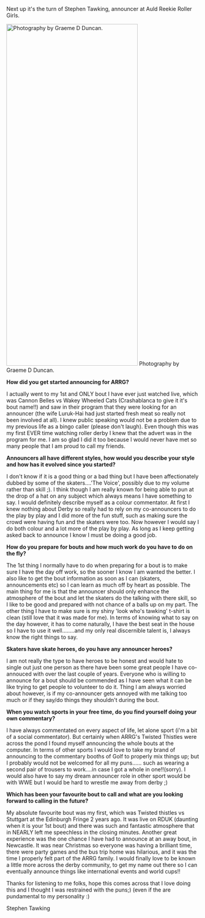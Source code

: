 <html><body><p>Next up it's the turn of Stephen Tawking, announcer at Auld Reekie Roller Girls.

<a href="http://www.scottishrollerderbyblog.com/2013/10/s-tawking3.png"><img src="http://www.scottishrollerderbyblog.com/2013/10/s-tawking3.png" alt="Photography by Graeme D Duncan." width="343" height="891" class="size-full wp-image-2974"></a> Photography by Graeme D Duncan.

<strong>How did you get started announcing for ARRG?</strong>

 I actually went to my 1st and ONLY bout I have ever just watched live, which was Cannon Belles vs Wakey Wheeled Cats (Crashablanca to give it it's bout name!!) and saw in their program that they were looking for an announcer (the wife Luruk-Hai had just started fresh meat so really not been involved at all).  I knew public speaking would not be a problem due to my previous life as a bingo caller (please don't laugh).  Even though this was my first EVER time watching roller derby I knew that the advert was in the program for me.  I am so glad I did it too because I would never have met so many people that I am proud to call my friends.

<strong>Announcers all have different styles, how would you describe your style and how has it evolved since you started?</strong>

 I don't know if it is a good thing or a bad thing but I have been affectionately dubbed by some of the skaters....'The Voice',  possibly due to my volume rather than skill ;).  I think though I am really known for being able to pun at the drop of a hat on any subject which always means I have something to say.  I would definitely describe myself as a colour commentator.  At first I knew nothing about Derby so really had to rely on my co-announcers to do the play by play and I did more of the fun stuff, such as making sure the crowd were having fun and the skaters were too.  Now however I would say  I do both colour and a lot more of the play by play.  As long as I keep getting asked back to announce I know I must be doing a good job.

<strong>How do you prepare for bouts and how much work do you have to do on the fly?</strong>

 The 1st thing I normally have to do when preparing for a bout is to make sure I have the day off work, so the sooner I know I am wanted the better.  I also like to get the bout information as soon as I can (skaters, announcements etc) so I can learn as much off by heart as possible.  The main thing for me is that the announcer should only enhance the atmosphere of the bout and let the skaters do the talking with there skill, so I like to be good and prepared with not chance of a balls up on my part.  The other thing I have to make sure is my shiny 'look who's tawking' t-shirt is clean (still love that it was made for me).  In terms of knowing what to say on the day however, it has to come naturally,  I have the best seat in the house so I have to use it well........and my only real discernible talent is, I always know the right things to say.  


<strong>Skaters have skate heroes, do you have any announcer heroes?</strong>

 I am not really the type to have heroes to be honest and would hate to single out just one person as there have been some great people I have co-annouced with over the last couple of years.  Everyone who is willing to announce for a bout should be commended as I have seen what it can be like trying to get people to volunteer to do it.  Thing I am always worried about however, is if my co-announcer gets annoyed with me talking too much or if they say/do things they shouldn't during the bout.  


<strong>When you watch sports in your free time, do you find yourself doing your own commentary?</strong>

I have always commentated on every aspect of life, let alone sport (i'm a bit of a social commentator).  But certainly when ARRG's Twisted Thistles were across the pond I found myself announcing the whole bouts at the computer.  In terms of other sports I would love to take my brand of announcing to the commentary booths of Golf to properly mix things up; but I probably would not be welcomed for all my puns...... such as wearing a second pair of trousers to work....in case I got a whole in one!!(sorry).   I would also have to say my dream announcer role in other sport would be with WWE but I would be hard to wrestle me away from derby ;)


<strong>Which has been your favourite bout to call and what are you looking forward to calling in the future?</strong>

My absolute favourite bout was my first, which was Twisted thistles vs Stuttgart at the Edinburgh Fringe 2 years ago.  It was live on RDUK (daunting when it is your 1st bout) and there was such and fantastic atmosphere that in NEARLY left me speechless in the closing minutes.  Another great experience was the one chance I have had to announce at an away bout, in Newcastle.  It was near Christmas so everyone was having a brilliant time, there were party games and the bus trip home was hilarious, and it was the time I properly felt part of the ARRG family.  I would finally love to be known a little more across the derby community, to get my name out there so I can eventually announce things like international events and world cups!!

Thanks for listening to me folks, hope this comes across that I love doing this and I thought I was restrained with the puns;) (even if the are pundamental to my personality :)

Stephen Tawking</p></body></html>
